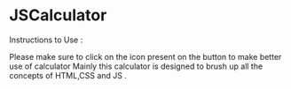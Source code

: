 # JSCalculator

Instructions to Use : 

Please make sure to click on the icon present on the button to make better use of calculator 
Mainly this calculator is designed to brush up all the concepts of HTML,CSS and JS .
